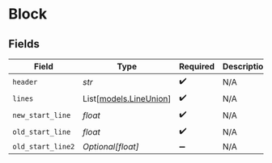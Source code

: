 # Block


## Fields

| Field                                            | Type                                             | Required                                         | Description                                      |
| ------------------------------------------------ | ------------------------------------------------ | ------------------------------------------------ | ------------------------------------------------ |
| `header`                                         | *str*                                            | :heavy_check_mark:                               | N/A                                              |
| `lines`                                          | List[[models.LineUnion](../models/lineunion.md)] | :heavy_check_mark:                               | N/A                                              |
| `new_start_line`                                 | *float*                                          | :heavy_check_mark:                               | N/A                                              |
| `old_start_line`                                 | *float*                                          | :heavy_check_mark:                               | N/A                                              |
| `old_start_line2`                                | *Optional[float]*                                | :heavy_minus_sign:                               | N/A                                              |
